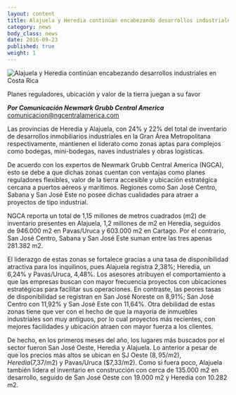 ```yaml
---
layout: content
title: Alajuela y Heredia continúan encabezando desarrollos industriales en Costa Rica
category: news
body_class: news
date: 2016-09-23
published: true
weight: 1
---
```

![Alajuela y Heredia continúan encabezando desarrollos industriales en Costa Rica](/images/news-images/resumen-inventario-por-sector.png)

Planes reguladores, ubicación y valor de la tierra juegan a su favor

**_Por Comunicación Newmark Grubb Central America_**<br/>
<a href="mailto:comunicacion@ngcentralamerica.com">comunicacion@ngcentralamerica.com</a>

Las provincias de Heredia y Alajuela, con 24% y 22% del total de inventario de desarrollos inmobiliarios industriales en la Gran Área Metropolitana respectivamente, mantienen el liderato como zonas aptas para complejos como bodegas, mini-bodegas, naves industriales y obras logísticas.

De acuerdo con los expertos de Newmark Grubb Central America (NGCA), esto se debe a que dichas zonas cuentan con ventajas como planes reguladores flexibles, valor de la tierra accesible y ubicación estratégica cercana a puertos aéreos y marítimos. Regiones como San José Centro, Sabana y San José Este no posee dichas cualidades para atraer a proyectos de tipo industrial.

NGCA reporta un total de 1,15 millones de metros cuadrados (m2) de inventario presentes en Alajuela, 1,2 millones de m2 en Heredia, seguidos de 946.000 m2 en Pavas/Uruca y 603.000 m2 en Cartago. Por el contrario, San José Centro, Sabana y San José Este suman entre las tres apenas 281.382 m2.

El liderazgo de estas zonas se fortalece gracias a una tasa de disponibilidad atractiva para los inquilinos, pues Alajuela registra 2,38%; Heredia, un 6,24% y Pavas/Uruca, 4,48%. Los asesores atribuyen el comportamiento a que las empresas buscan con mayor frecuencia proyectos con ubicaciones estratégicas para facilitar sus operaciones.
En contraste, las peores tasas de disponibilidad se registran en San José Noreste on 8,91%; San José Centro con 11,92% y San José Este con 11,64%. Otra debilidad de estas zonas tiene que ver con el hecho de que la mayoría de inmuebles industriales son muy antiguos, por lo cual proyectos más recientes, con mejores facilidades y ubicación atraen con mayor fuerza a los clientes.

De hecho, en los primeros meses del año, los lugares más buscados por el sector fueron San José Oeste, Heredia y Alajuela. Lo anterior a pesar de que los precios más altos se ubican en SJ Oeste ($8,95/m2), Heredia ($7,37/m2) y Pavas/Uruca ($7,33/m2).
Como si fuera poco, Alajuela también lidera el inventario en construcción con cerca de 135.000 m2 en desarrollo, seguido de San José Oeste con 19.000 m2 y Heredia con 10.282 m2.
